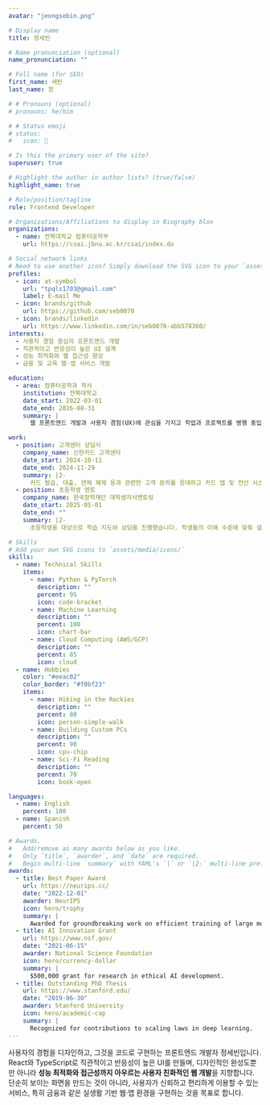 ```yaml
---
avatar: "jeongsebin.png"

# Display name
title: 정세빈

# Name pronunciation (optional)
name_pronunciation: ""

# Full name (for SEO)
first_name: 세빈
last_name: 정

# # Pronouns (optional)
# pronouns: he/him

# # Status emoji
# status:
#   icon: 🚀

# Is this the primary user of the site?
superuser: true

# Highlight the author in author lists? (true/false)
highlight_name: true

# Role/position/tagline
role: Frontend Developer

# Organizations/Affiliations to display in Biography blox
organizations:
  - name: 전북대학교 컴퓨터공학부
    url: https://csai.jbnu.ac.kr/csai/index.do

# Social network links
# Need to use another icon? Simply download the SVG icon to your `assets/media/icons/` folder.
profiles:
  - icon: at-symbol
    url: "tpqls1703@gmail.com"
    label: E-mail Me
  - icon: brands/github
    url: https://github.com/seb0070
  - icon: brands/linkedin
    url: https://www.linkedin.com/in/seb0070-abb578360/
interests:
  - 사용자 경험 중심의 프론트엔드 개발
  - 직관적이고 반응성이 높은 UI 설계
  - 성능 최적화와 웹 접근성 향상
  - 금융 및 교육 웹·앱 서비스 개발

education:
  - area: 컴퓨터공학과 학사
    institution: 전북대학교
    date_start: 2022-03-01
    date_end: 2026-08-31
    summary: |
      웹 프론트엔드 개발과 사용자 경험(UX)에 관심을 가지고 학업과 프로젝트를 병행 중입니다.

work:
  - position: 고객센터 상담사
    company_name: 신한카드 고객센터
    date_start: 2024-10-11
    date_end: 2024-11-29
    summary: |2-
      카드 발급, 대출, 연체 해제 등과 관련한 고객 문의를 응대하고 카드 앱 및 전산 시스템을 통해 계정 관리 업무를 지원했습니다. 다양한 고객 상황을 접하며 **실제 금융 서비스의 흐름과 사용자 요구**를 이해했습니다.
  - position: 초등학생 멘토
    company_name: 한국장학재단 대학생지식멘토링
    date_start: 2025-05-01
    date_end: ""
    summary: |2-
      초등학생을 대상으로 학습 지도와 상담을 진행했습니다. 학생들의 이해 수준에 맞춰 설명 방식을 조정하며, **체계적인 학습 방향을 설계하고 쉽게 전달하는 방법**을 익혔습니다.

# Skills
# Add your own SVG icons to `assets/media/icons/`
skills:
  - name: Technical Skills
    items:
      - name: Python & PyTorch
        description: ""
        percent: 95
        icon: code-bracket
      - name: Machine Learning
        description: ""
        percent: 100
        icon: chart-bar
      - name: Cloud Computing (AWS/GCP)
        description: ""
        percent: 85
        icon: cloud
  - name: Hobbies
    color: "#eeac02"
    color_border: "#f0bf23"
    items:
      - name: Hiking in the Rockies
        description: ""
        percent: 80
        icon: person-simple-walk
      - name: Building Custom PCs
        description: ""
        percent: 90
        icon: cpu-chip
      - name: Sci-Fi Reading
        description: ""
        percent: 70
        icon: book-open

languages:
  - name: English
    percent: 100
  - name: Spanish
    percent: 50

# Awards.
#   Add/remove as many awards below as you like.
#   Only `title`, `awarder`, and `date` are required.
#   Begin multi-line `summary` with YAML's `|` or `|2-` multi-line prefix and indent 2 spaces below.
awards:
  - title: Best Paper Award
    url: https://neurips.cc/
    date: "2022-12-01"
    awarder: NeurIPS
    icon: hero/trophy
    summary: |
      Awarded for groundbreaking work on efficient training of large models.
  - title: AI Innovation Grant
    url: https://www.nsf.gov/
    date: "2021-06-15"
    awarder: National Science Foundation
    icon: hero/currency-dollar
    summary: |
      $500,000 grant for research in ethical AI development.
  - title: Outstanding PhD Thesis
    url: https://www.stanford.edu/
    date: "2019-06-30"
    awarder: Stanford University
    icon: hero/academic-cap
    summary: |
      Recognized for contributions to scaling laws in deep learning.
---
```


사용자의 경험을 디자인하고, 그것을 코드로 구현하는 프론트엔드 개발자 정세빈입니다. React와 TypeScript로 직관적이고 반응성이 높은 UI를 만들며, 디자인적인 완성도뿐만 아니라 **성능 최적화와 접근성까지 아우르는 사용자 친화적인 웹 개발**을 지향합니다.  
단순히 보이는 화면을 만드는 것이 아니라, 사용자가 신뢰하고 편리하게 이용할 수 있는 서비스, 특히 금융과 같은 실생활 기반 웹·앱 환경을 구현하는 것을 목표로 합니다.
